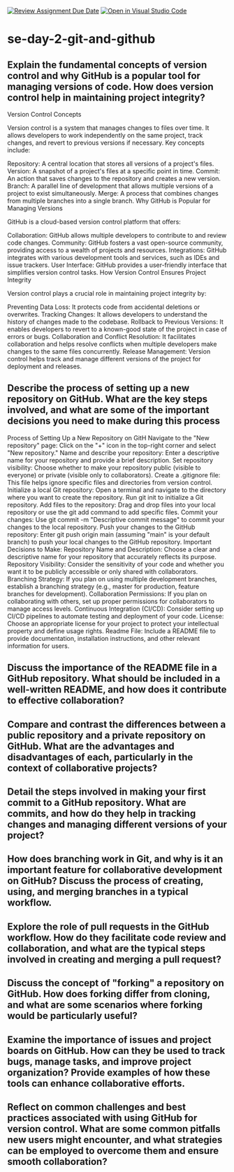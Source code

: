 [![Review Assignment Due Date](https://classroom.github.com/assets/deadline-readme-button-22041afd0340ce965d47ae6ef1cefeee28c7c493a6346c4f15d667ab976d596c.svg)](https://classroom.github.com/a/8wgCKhpZ)
[![Open in Visual Studio Code](https://classroom.github.com/assets/open-in-vscode-2e0aaae1b6195c2367325f4f02e2d04e9abb55f0b24a779b69b11b9e10269abc.svg)](https://classroom.github.com/online_ide?assignment_repo_id=15689061&assignment_repo_type=AssignmentRepo)
# se-day-2-git-and-github
## Explain the fundamental concepts of version control and why GitHub is a popular tool for managing versions of code. How does version control help in maintaining project integrity?

Version Control Concepts

Version control is a system that manages changes to files over time. It allows developers to work independently on the same project, track changes, and revert to previous versions if necessary. Key concepts include:

Repository: A central location that stores all versions of a project's files.
Version: A snapshot of a project's files at a specific point in time.
Commit: An action that saves changes to the repository and creates a new version.
Branch: A parallel line of development that allows multiple versions of a project to exist simultaneously.
Merge: A process that combines changes from multiple branches into a single branch.
Why GitHub is Popular for Managing Versions

GitHub is a cloud-based version control platform that offers:

Collaboration: GitHub allows multiple developers to contribute to and review code changes.
Community: GitHub fosters a vast open-source community, providing access to a wealth of projects and resources.
Integrations: GitHub integrates with various development tools and services, such as IDEs and issue trackers.
User Interface: GitHub provides a user-friendly interface that simplifies version control tasks.
How Version Control Ensures Project Integrity

Version control plays a crucial role in maintaining project integrity by:

Preventing Data Loss: It protects code from accidental deletions or overwrites.
Tracking Changes: It allows developers to understand the history of changes made to the codebase.
Rollback to Previous Versions: It enables developers to revert to a known-good state of the project in case of errors or bugs.
Collaboration and Conflict Resolution: It facilitates collaboration and helps resolve conflicts when multiple developers make changes to the same files concurrently.
Release Management: Version control helps track and manage different versions of the project for deployment and releases.

## Describe the process of setting up a new repository on GitHub. What are the key steps involved, and what are some of the important decisions you need to make during this process

Process of Setting Up a New Repository on GitH
Navigate to the "New repository" page: Click on the "+" icon in the top-right corner and select "New repository."
Name and describe your repository: Enter a descriptive name for your repository and provide a brief description.
Set repository visibility: Choose whether to make your repository public (visible to everyone) or private (visible only to collaborators).
Create a
.gitignore
file: This file helps ignore specific files and directories from version control.
Initialize a local Git repository: Open a terminal and navigate to the directory where you want to create the repository. Run
git init
to initialize a Git repository.
Add files to the repository: Drag and drop files into your local repository or use the
git add
command to add specific files.
Commit your changes: Use
git commit -m "Descriptive commit message"
to commit your changes to the local repository.
Push your changes to the GitHub repository: Enter
git push origin main
(assuming "main" is your default branch) to push your local changes to the GitHub repository.
Important Decisions to Make:
Repository Name and Description: Choose a clear and descriptive name for your repository that accurately reflects its purpose.
Repository Visibility: Consider the sensitivity of your code and whether you want it to be publicly accessible or only shared with collaborators.
Branching Strategy: If you plan on using multiple development branches, establish a branching strategy (e.g., master for production, feature branches for development).
Collaboration Permissions: If you plan on collaborating with others, set up proper permissions for collaborators to manage access levels.
Continuous Integration (CI/CD): Consider setting up CI/CD pipelines to automate testing and deployment of your code.
License: Choose an appropriate license for your project to protect your intellectual property and define usage rights.
Readme File: Include a README file to provide documentation, installation instructions, and other relevant information for users.

## Discuss the importance of the README file in a GitHub repository. What should be included in a well-written README, and how does it contribute to effective collaboration?

## Compare and contrast the differences between a public repository and a private repository on GitHub. What are the advantages and disadvantages of each, particularly in the context of collaborative projects?

## Detail the steps involved in making your first commit to a GitHub repository. What are commits, and how do they help in tracking changes and managing different versions of your project?

## How does branching work in Git, and why is it an important feature for collaborative development on GitHub? Discuss the process of creating, using, and merging branches in a typical workflow.

## Explore the role of pull requests in the GitHub workflow. How do they facilitate code review and collaboration, and what are the typical steps involved in creating and merging a pull request?

## Discuss the concept of "forking" a repository on GitHub. How does forking differ from cloning, and what are some scenarios where forking would be particularly useful?

## Examine the importance of issues and project boards on GitHub. How can they be used to track bugs, manage tasks, and improve project organization? Provide examples of how these tools can enhance collaborative efforts.

## Reflect on common challenges and best practices associated with using GitHub for version control. What are some common pitfalls new users might encounter, and what strategies can be employed to overcome them and ensure smooth collaboration?
